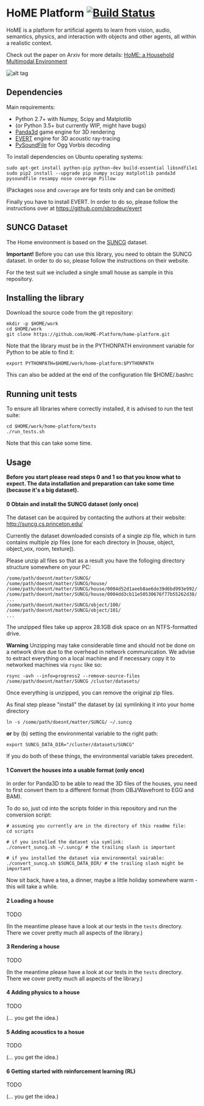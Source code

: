 # HoME Platform [![Build Status](https://travis-ci.org/HoME-Platform/home-platform.svg?branch=master)](https://travis-ci.org/HoME-Platform/home-platform)

HoME is a platform for artificial agents to learn from vision, audio, semantics, physics, and interaction with objects and
other agents, all within a realistic context.

Check out the paper on Arxiv for more details: [HoME: a Household Multimodal Environment](https://arxiv.org/abs/1711.11017)

![alt tag](https://github.com/HoME-Platform/home-platform/raw/master/doc/images/overview.png)

## Dependencies

Main requirements:
- Python 2.7+ with Numpy, Scipy and Matplotlib
- (or Python 3.5+ but currently WIP, might have bugs)
- [Panda3d](https://www.panda3d.org/) game engine for 3D rendering
- [EVERT](https://github.com/sbrodeur/evert) engine for 3D acoustic ray-tracing
- [PySoundFile](https://github.com/bastibe/PySoundFile) for Ogg Vorbis decoding

To install dependencies on Ubuntu operating systems:
```
sudo apt-get install python-pip python-dev build-essential libsndfile1
sudo pip2 install --upgrade pip numpy scipy matplotlib panda3d pysoundfile resampy nose coverage Pillow
```

(Packages `nose` and `coverage` are for tests only and can be omitted)

Finally you have to install EVERT. In order to do so, please follow the instructions over at 
https://github.com/sbrodeur/evert

## SUNCG Dataset

The Home environment is based on the [SUNCG](http://suncg.cs.princeton.edu/) dataset. 

**Important!** Before you can use this library, you need to obtain the SUNCG dataset.
In order to do so, please follow the instructions on their website.

For the test suit we included a single small house as sample in this repository.

## Installing the library

Download the source code from the git repository:
```
mkdir -p $HOME/work
cd $HOME/work
git clone https://github.com/HoME-Platform/home-platform.git
```

Note that the library must be in the PYTHONPATH environment variable for Python to be able to find it:
```
export PYTHONPATH=$HOME/work/home-platform:$PYTHONPATH 
```
This can also be added at the end of the configuration file $HOME/.bashrc

## Running unit tests

To ensure all libraries where correctly installed, it is advised to run the test suite:
```
cd $HOME/work/home-platform/tests
./run_tests.sh
```
Note that this can take some time.


## Usage

**Before you start please read steps 0 and 1 so that you know what to expect. 
The data installation and preparation can take some time (because it's a big dataset).**

#### 0 Obtain and install the SUNCG dataset (only once)

The dataset can be acquired by contacting the authors at their website: http://suncg.cs.princeton.edu/

Currently the dataset downloaded consists of a single zip file, which in turn contains multiple zip files
(one for each directory in [house, object, object_vox, room, texture]).

Please unzip all files so that as a result you have the folloging directory structure somewhere on your PC:
```
/some/path/doesnt/matter/SUNCG/
/some/path/doesnt/matter/SUNCG/house/
/some/path/doesnt/matter/SUNCG/house/0004d52d1aeeb8ae6de39d6bd993e992/
/some/path/doesnt/matter/SUNCG/house/0004dd3cb11e50530676f77b55262d38/
...
/some/path/doesnt/matter/SUNCG/object/100/
/some/path/doesnt/matter/SUNCG/object/101/
...
``` 

The unzipped files take up approx 28.1GB disk space on an NTFS-formatted drive.

**Warning** Unzipping may take considerable time and should not be done on a network drive
due to the overhead in network communication. We advise to extract everything on a local machine 
and if necessary copy it to networked machines via `rsync` like so:

    rsync -avh --info=progress2 --remove-source-files /some/path/doesnt/matter/SUNCG /cluster/datasets/
    
Once everything is unzipped, you can remove the original zip files.

As final step please "install" the dataset by (a) symlinking it into your home directory

    ln -s /some/path/doesnt/matter/SUNCG/ ~/.suncg 

**or** by (b) setting the environmental variable to the right path:

    export SUNCG_DATA_DIR="/cluster/datasets/SUNCG"
    
If you do both of these things, the environmental variable takes precedent.

#### 1 Convert the houses into a usable format (only once)

In order for Panda3D to be able to read the 3D files of the houses, you need
to first convert them to a different format (from OBJ/Wavefront to EGG and BAM).

To do so, just cd into the scripts folder in this repository and run the conversion script:

    # assuming you currently are in the directory of this readme file:
    cd scripts
    
    # if you installed the dataset via symlink:
    ./convert_suncg.sh ~/.suncg/ # the trailing slash is important
    
    # if you installed the dataset via environmental vairable:
    ./convert_suncg.sh $SUNCG_DATA_DIR/ # the trailing slash might be important
    
Now sit back, have a tea, a dinner, maybe a little holiday somewhere warm - this will take a while.

#### 2 Loading a house

TODO 

(In the meantime please have a look at our tests in the `tests` directory.
There we cover pretty much all aspects of the library.)

#### 3 Rendering a house

TODO 

(In the meantime please have a look at our tests in the `tests` directory.
There we cover pretty much all aspects of the library.)

#### 4 Adding physics to a house

TODO 

(... you get the idea.)

#### 5 Adding acoustics to a hosue

TODO 

(... you get the idea.)

#### 6 Getting started with reinforcement learning (RL)

TODO 

(... you get the idea.)

